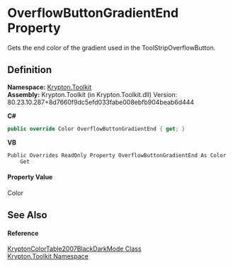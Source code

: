 # OverflowButtonGradientEnd Property


Gets the end color of the gradient used in the ToolStripOverflowButton.



## Definition
**Namespace:** <a href="79d2eac2-21f4-54ff-7552-b20c33c30600.md">Krypton.Toolkit</a>  
**Assembly:** Krypton.Toolkit (in Krypton.Toolkit.dll) Version: 80.23.10.287+8d7660f9dc5efd033fabe008ebfb904beab6d444

**C#**
``` C#
public override Color OverflowButtonGradientEnd { get; }
```
**VB**
``` VB
Public Overrides ReadOnly Property OverflowButtonGradientEnd As Color
	Get
```



#### Property Value
Color

## See Also


#### Reference
<a href="ffa6de22-06ff-d067-3f6b-c29e7db4b95f.md">KryptonColorTable2007BlackDarkMode Class</a>  
<a href="79d2eac2-21f4-54ff-7552-b20c33c30600.md">Krypton.Toolkit Namespace</a>  
